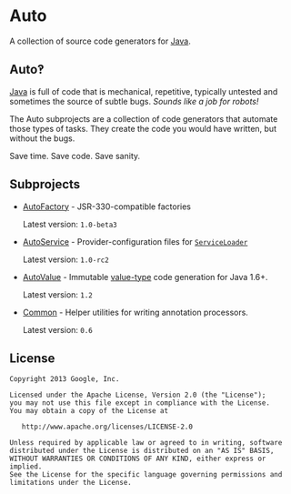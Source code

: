 # Auto

A collection of source code generators for [Java][java].

## Auto‽

[Java][java] is full of code that is mechanical, repetitive, typically untested
and sometimes the source of subtle bugs. _Sounds like a job for robots!_

The Auto subprojects are a collection of code generators that automate those
types of tasks. They create the code you would have written, but without
the bugs.

Save time.  Save code.  Save sanity.

## Subprojects

  * [AutoFactory] - JSR-330-compatible factories

    Latest version: `1.0-beta3`

  * [AutoService] - Provider-configuration files for [`ServiceLoader`]

    Latest version: `1.0-rc2`

  * [AutoValue] - Immutable [value-type] code generation for Java 1.6+.

    Latest version: `1.2`

  * [Common] - Helper utilities for writing annotation processors.

    Latest version: `0.6`

## License

    Copyright 2013 Google, Inc.

    Licensed under the Apache License, Version 2.0 (the "License");
    you may not use this file except in compliance with the License.
    You may obtain a copy of the License at

       http://www.apache.org/licenses/LICENSE-2.0

    Unless required by applicable law or agreed to in writing, software
    distributed under the License is distributed on an "AS IS" BASIS,
    WITHOUT WARRANTIES OR CONDITIONS OF ANY KIND, either express or implied.
    See the License for the specific language governing permissions and
    limitations under the License.

[AutoFactory]: https://github.com/google/auto/tree/master/factory
[AutoService]: https://github.com/google/auto/tree/master/service
[AutoValue]: https://github.com/google/auto/tree/master/value
[Common]: https://github.com/google/auto/tree/master/common

[java]: https://en.wikipedia.org/wiki/Java_(programming_language)
[value-type]: http://en.wikipedia.org/wiki/Value_object
[`ServiceLoader`]: http://docs.oracle.com/javase/7/docs/api/java/util/ServiceLoader.html
